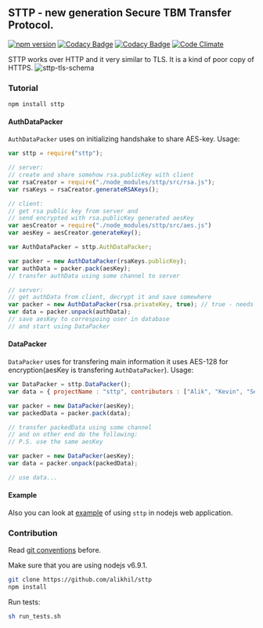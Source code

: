## STTP -  new generation Secure TBM Transfer Protocol.
[![npm version](https://badge.fury.io/js/sttp.svg)](https://badge.fury.io/js/sttp)
[![Codacy Badge](https://api.codacy.com/project/badge/Grade/e83c4ca8c0eb4c3cb95673cb2315af2d)](https://www.codacy.com/app/TBM-Team/sttp?utm_source=github.com&amp;utm_medium=referral&amp;utm_content=alikhil/sttp&amp;utm_campaign=Badge_Grade)
[![Codacy Badge](https://api.codacy.com/project/badge/Coverage/e83c4ca8c0eb4c3cb95673cb2315af2d)](https://www.codacy.com/app/TBM-Team/sttp?utm_source=github.com&amp;utm_medium=referral&amp;utm_content=alikhil/sttp&amp;utm_campaign=Badge_Coverage)
[![Code Climate](https://codeclimate.com/github/alikhil/sttp/badges/gpa.svg)](https://codeclimate.com/github/alikhil/sttp)


STTP works over HTTP and it very similar to TLS. It is a kind of poor copy of HTTPS. 
![sttp-tls-schema](https://cloud.githubusercontent.com/assets/7482065/19474021/89733538-9536-11e6-9398-cb90c5fbeae3.png)

### Tutorial

`npm install sttp`

#### AuthDataPacker
`AuthDataPacker` uses on initializing handshake to share AES-key.
Usage:
```js
var sttp = require("sttp");

// server:
// create and share somehow rsa.publicKey with client
var rsaCreator = require("./node_modules/sttp/src/rsa.js");
var rsaKeys = rsaCreator.generateRSAKeys();

// client:
// get rsa public key from server and 
// send encrypted with rsa.publicKey generated aesKey
var aesCreator = require("./node_modules/sttp/src/aes.js")
var aesKey = aesCreator.generateKey();

var AuthDataPacker = sttp.AuthDataPacker;

var packer = new AuthDataPacker(rsaKeys.publicKey);
var authData = packer.pack(aesKey);
// transfer authData using some channel to server

// server:
// get authData from client, decrypt it and save somewhere
var packer = new AuthDataPacker(rsa.privateKey, true); // true - needs to congigure packer for unpacking
var data = packer.unpack(authData);
// save aesKey to correspoing user in database
// and start using DataPacker
```
#### DataPacker
`DataPacker` uses for transfering main information it uses AES-128 for encryption(aesKey is transfering `AuthDataPacker`).
Usage:
```js
var DataPacker = sttp.DataPacker();
var data = { projectName : "sttp", contributors : ["Alik", "Kevin", "Sergey"] };

var packer = new DataPacker(aesKey);
var packedData = packer.pack(data);

// transfer packedData using some channel
// and on other end do the following:
// P.S. use the same aesKey

var packer = new DataPacker(aesKey);
var data = packer.unpack(packedData);

// use data...
```

#### Example

Also you can look at [example](https://github.com/Jeaced/node-server) of using `sttp` in nodejs web application. 


### Contribution
Read [git conventions](https://github.com/alikhil/sttp/wiki/Git-conventions) before.

Make sure that you are using nodejs v6.9.1.
```sh
git clone https://github.com/alikhil/sttp
npm install
```

Run tests:
```sh
sh run_tests.sh
```

